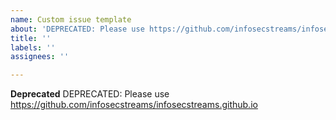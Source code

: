 ```yaml
---
name: Custom issue template
about: 'DEPRECATED: Please use https://github.com/infosecstreams/infosecstreams.github.io'
title: ''
labels: ''
assignees: ''

---
```


**Deprecated**
DEPRECATED: Please use https://github.com/infosecstreams/infosecstreams.github.io
